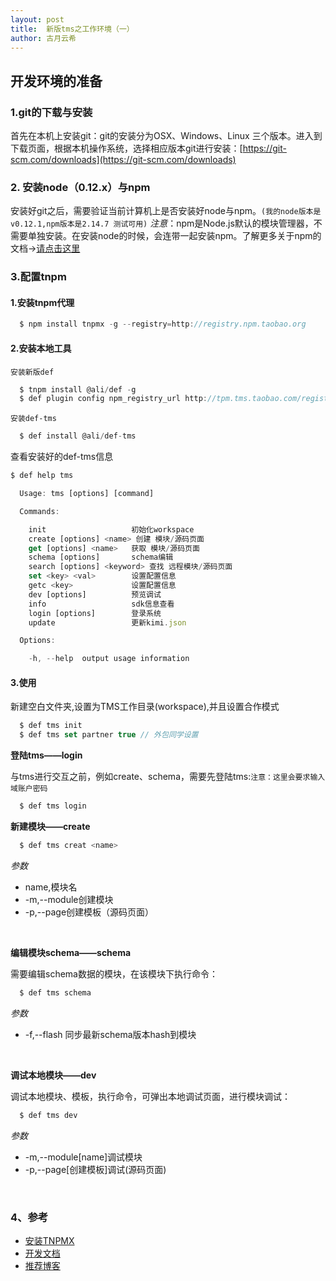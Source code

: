 ```yaml
---
layout: post
title:  新版tms之工作环境（一）
author: 古月云希
---
```



## 开发环境的准备

### 1.git的下载与安装

首先在本机上安装git：git的安装分为OSX、Windows、Linux 三个版本。进入到下载页面，根据本机操作系统，选择相应版本git进行安装：[https://git-scm.com/downloads](https://git-scm.com/downloads)

### 2. 安装node（0.12.x）与npm

安装好git之后，需要验证当前计算机上是否安装好node与npm。`(我的node版本是v0.12.1,npm版本是2.14.7 测试可用)`
*注意*：npm是Node.js默认的模块管理器，不需要单独安装。在安装node的时候，会连带一起安装npm。了解更多关于npm的文档->[请点击这里](http://javascript.ruanyifeng.com/nodejs/npm.html#toc2)

### 3.配置tnpm

#### 1.安装tnpm代理

```javascript
  $ npm install tnpmx -g --registry=http://registry.npm.taobao.org
```

#### 2.安装本地工具

`安装新版def`

```javascript
  $ tnpm install @ali/def -g
  $ def plugin config npm_registry_url http://tpm.tms.taobao.com/registry
```

`安装def-tms`

```javascript
  $ def install @ali/def-tms
```


查看安装好的def-tms信息

```javascript
$ def help tms

  Usage: tms [options] [command]

  Commands:

    init                   初始化workspace
    create [options] <name> 创建 模块/源码页面
    get [options] <name>   获取 模块/源码页面
    schema [options]       schema编辑
    search [options] <keyword> 查找 远程模块/源码页面
    set <key> <val>        设置配置信息
    getc <key>             设置配置信息
    dev [options]          预览调试
    info                   sdk信息查看
    login [options]        登录系统
    update                 更新kimi.json

  Options:

    -h, --help  output usage information

```

#### 3.使用

新建空白文件夹,设置为TMS工作目录(workspace),并且设置合作模式

```javascript
  $ def tms init
  $ def tms set partner true // 外包同学设置
```

**登陆tms——login** 

与tms进行交互之前，例如create、schema，需要先登陆tms:`注意：这里会要求输入域账户密码`

```javascript
  $ def tms login
```


**新建模块——create**

```javascript
  $ def tms creat <name>
```

*参数*

- name,模块名
- -m,--module创建模块
- -p,--page创建模板（源码页面）

<br/>

**编辑模块schema——schema**

需要编辑schema数据的模块，在该模块下执行命令：

```javascript
  $ def tms schema
```

*参数*

- -f,--flash 同步最新schema版本hash到模块

<br/>

**调试本地模块——dev**

调试本地模块、模板，执行命令，可弹出本地调试页面，进行模块调试：

```javascript
  $ def tms dev
```

*参数*

- -m,--module[name]调试模块
- -p,--page[创建模板]调试(源码页面)

<br/>

### 4、参考 

- [安装TNPMX](https://www.npmjs.com/package/tnpmx)
- [开发文档](http://tms-book.alibaba.net/dev_manual/config.html)
- [推荐博客](http://lingyu.wang/#/list?page=2)



